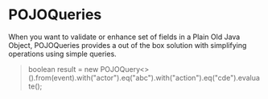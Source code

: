 POJOQueries
===========

When you want to validate or enhance set of fields in a Plain Old Java Object, POJOQueries provides a out of the box solution with simplifying operations using simple queries. 

>boolean result = new POJOQuery<>().from(event).with("actor").eq("abc").with("action").eq("cde").evaluate();
